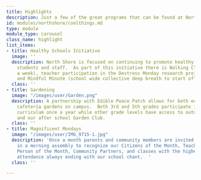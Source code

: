 ```yaml
---
title: Highlights
description: Just a few of the great programs that can be found at North Shore Elementary.
id: modules/northshore/coolthings.md
type: module
module_type: carousel
class_name: highlight
list_items:
- title: Healthy Schools Initiative
  image: ''
  description: North Shore is focused on continuing to promote healthy behaviors for
    students and staff.  As part of this initiative there is Walking Club (one morning
    a week), teacher participation in the Destress Monday research project, Recycling,
    and Mindful Minute (school wide collective deep breath to start off the day).
  class: ''
- title: Gardening
  image: "/images/user/Garden.png"
  description: A partnership with Edible Peace Patch allows for both educational and
    cafeteria gardens on campus.  Both 3rd and 5th grades participate in a garden
    curriculum once a year while other grade levels have access to outdoor learning
    and our after school Garden Club.
  class: ''
- title: Magnificent Mondays
  image: "/images/user/IMG_9715-1.jpg"
  description: 'Once a month parents and community members are invited to participate
    in a morning assembly to recognize our Citizens of the Month, Teacher and Staff
    Person of the Month, Community Partners, and classes with the highest monthly
    attendance always ending with our school chant.  '
  class: ''

---
```

